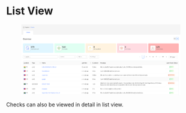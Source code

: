 # List View

<figure><img src="../../.gitbook/assets/image (9) (1) (1) (1).png" alt=""><figcaption></figcaption></figure>

Checks can also be viewed in detail in list view.
